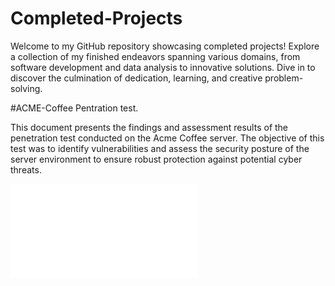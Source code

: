# Completed-Projects

Welcome to my GitHub repository showcasing completed projects! Explore a collection of my finished endeavors spanning various domains, from software development and data analysis to innovative solutions. Dive in to discover the culmination of dedication, learning, and creative problem-solving.

#ACME-Coffee Pentration test. 

This document presents the findings and assessment results of the penetration test conducted on the Acme Coffee server. The objective of this test was to identify vulnerabilities and assess the security posture of the server environment to ensure robust protection against potential cyber threats.

!["Acme-coffee-report-here"](./ACME/Acme-coffee-report.pdf "acme-coffee-report")